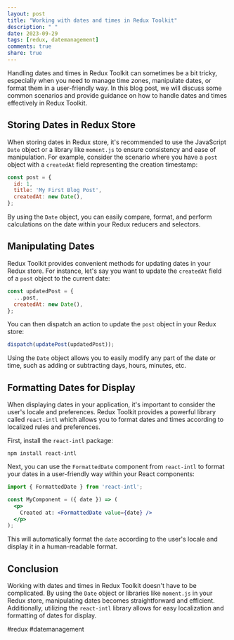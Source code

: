```yaml
---
layout: post
title: "Working with dates and times in Redux Toolkit"
description: " "
date: 2023-09-29
tags: [redux, datemanagement]
comments: true
share: true
---
```


Handling dates and times in Redux Toolkit can sometimes be a bit tricky, especially when you need to manage time zones, manipulate dates, or format them in a user-friendly way. In this blog post, we will discuss some common scenarios and provide guidance on how to handle dates and times effectively in Redux Toolkit.

## Storing Dates in Redux Store

When storing dates in Redux store, it's recommended to use the JavaScript `Date` object or a library like `moment.js` to ensure consistency and ease of manipulation. For example, consider the scenario where you have a `post` object with a `createdAt` field representing the creation timestamp:

```javascript
const post = {
  id: 1,
  title: 'My First Blog Post',
  createdAt: new Date(),
};
```

By using the `Date` object, you can easily compare, format, and perform calculations on the date within your Redux reducers and selectors.

## Manipulating Dates

Redux Toolkit provides convenient methods for updating dates in your Redux store. For instance, let's say you want to update the `createdAt` field of a `post` object to the current date:

```javascript
const updatedPost = {
  ...post,
  createdAt: new Date(),
};
```

You can then dispatch an action to update the `post` object in your Redux store:

```javascript
dispatch(updatePost(updatedPost));
```

Using the `Date` object allows you to easily modify any part of the date or time, such as adding or subtracting days, hours, minutes, etc.

## Formatting Dates for Display

When displaying dates in your application, it's important to consider the user's locale and preferences. Redux Toolkit provides a powerful library called `react-intl` which allows you to format dates and times according to localized rules and preferences.

First, install the `react-intl` package:

```shell
npm install react-intl
```

Next, you can use the `FormattedDate` component from `react-intl` to format your dates in a user-friendly way within your React components:

```jsx
import { FormattedDate } from 'react-intl';

const MyComponent = ({ date }) => (
  <p>
    Created at: <FormattedDate value={date} />  
  </p>
);
```

This will automatically format the `date` according to the user's locale and display it in a human-readable format.

## Conclusion

Working with dates and times in Redux Toolkit doesn't have to be complicated. By using the `Date` object or libraries like `moment.js` in your Redux store, manipulating dates becomes straightforward and efficient. Additionally, utilizing the `react-intl` library allows for easy localization and formatting of dates for display.

#redux #datemanagement